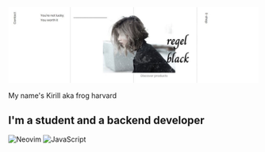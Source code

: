 ![Header](https://github.com/frogindreams/frogindreams/blob/main/assests/maxresdefault.jpg)

My name's Kirill aka frog harvard
## I'm a student and a backend developer
![Neovim](https://img.shields.io/badge/-Neovim-191919?style=for-the-badge&logo=Neovim&logoColor=86DC3D)
![JavaScript](https://img.shields.io/badge/-JavaSctipt-191919?style=for-the-badge&logo=JavaScript&logoColor=FFFF33)
